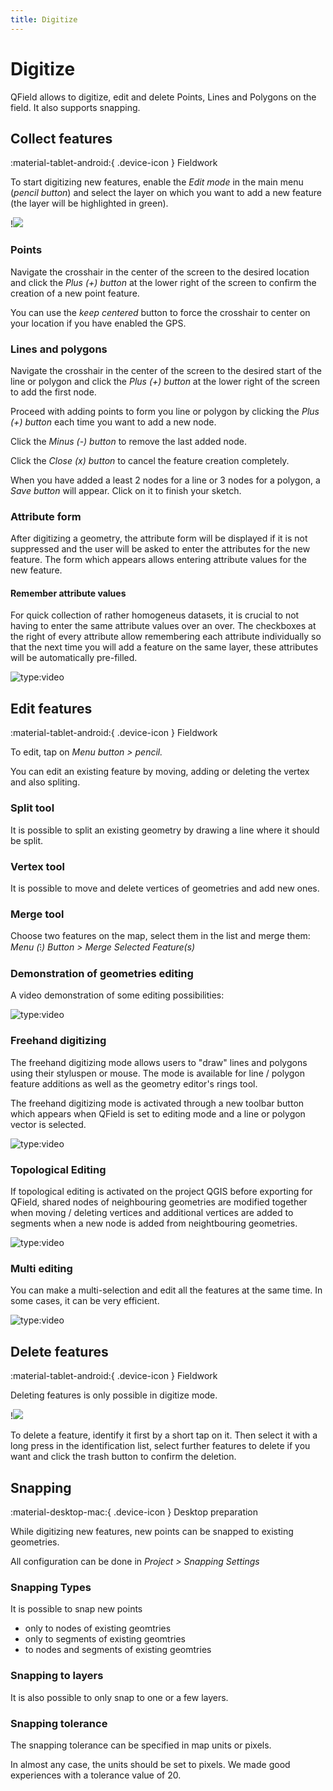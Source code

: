 ```yaml
---
title: Digitize
---
```


# Digitize

QField allows to digitize, edit and delete Points, Lines and Polygons on the field. It also supports snapping.

## Collect features
:material-tablet-android:{ .device-icon } Fieldwork

To start digitizing new features, enable the *Edit mode* in the main
menu (*pencil button*) and select the layer on which you want to add a
new feature (the layer will be highlighted in green).

!![](../assets/images/collect_features.webp,250px)

### Points

Navigate the crosshair in the center of the screen to the desired
location and click the *Plus (+) button* at the lower right of the screen to
confirm the creation of a new point feature.

You can use the *keep centered* button to force the crosshair to
center on your location if you have enabled the GPS.

### Lines and polygons

Navigate the crosshair in the center of the screen to the desired start
of the line or polygon and click the *Plus (+) button* at the lower
right of the screen to add the first node.

Proceed with adding points to form you line or polygon by clicking the
*Plus (+) button* each time you want to add a new node.

Click the *Minus (-) button* to remove the last added node.

Click the *Close (x) button* to cancel the feature creation
completely.

When you have added a least 2 nodes for a line or 3 nodes for a polygon,
a *Save button* will appear. Click on it to finish your sketch.

### Attribute form

After digitizing a geometry, the attribute form will be displayed if it
is not suppressed and the user will be asked to enter the attributes for
the new feature. The form which appears allows entering attribute values
for the new feature.

#### Remember attribute values

For quick collection of rather homogeneus datasets, it is crucial to not
having to enter the same attribute values over an over. The checkboxes
at the right of every attribute allow remembering each attribute
individually so that the next time you will add a feature on the same
layer, these attributes will be automatically pre-filled.

![type:video](https://player.vimeo.com/video/526919606)

## Edit features
:material-tablet-android:{ .device-icon } Fieldwork

To edit, tap on *Menu button > pencil.*

You can edit an existing feature by moving, adding or deleting the
vertex and also spliting.

### Split tool

It is possible to split an existing geometry by drawing a line where it
should be split.

### Vertex tool

It is possible to move and delete vertices of geometries and add new
ones.

### Merge tool

Choose two features on the map, select them in the list and merge them: *Menu (⁝) Button > Merge Selected Feature(s)*
### Demonstration of geometries editing

A video demonstration of some editing possibilities:

![type:video](https://player.vimeo.com/video/499564854)

### Freehand digitizing

The freehand digitizing mode allows users to "draw" lines and polygons
using their styluspen or mouse. The mode is available for line / polygon
feature additions as well as the geometry editor's rings tool.

The freehand digitizing mode is activated through a new toolbar button
which appears when QField is set to editing mode and a line or polygon
vector is selected.

![type:video](https://player.vimeo.com/video/537673220)

### Topological Editing

If topological editing is activated on the project QGIS before exporting
for QField, shared nodes of neighbouring geometries are modified
together when moving / deleting vertices and additional vertices are
added to segments when a new node is added from neightbouring
geometries.

![type:video](https://player.vimeo.com/video/499565314)

### Multi editing

You can make a multi-selection and edit all the features at the same
time. In some cases, it can be very efficient.

![type:video](https://player.vimeo.com/video/499565955)

## Delete features
:material-tablet-android:{ .device-icon } Fieldwork

Deleting features is only possible in digitize mode.

!![](../assets/images/delete_features.webp,250px)

To delete a feature, identify it first by a short tap on it. Then select
it with a long press in the identification list, select further features
to delete if you want and click the trash button to confirm the
deletion.

## Snapping
:material-desktop-mac:{ .device-icon } Desktop preparation

While digitizing new features, new points can be snapped to existing
geometries.

All configuration can be done in *Project > Snapping Settings*
### Snapping Types

It is possible to snap new points

-   only to nodes of existing geomtries
-   only to segments of existing geomtries
-   to nodes and segments of existing geomtries

### Snapping to layers

It is also possible to only snap to one or a few layers.

### Snapping tolerance

The snapping tolerance can be specified in map units or pixels.

In almost any case, the units should be set to pixels. We made good
experiences with a tolerance value of 20.
